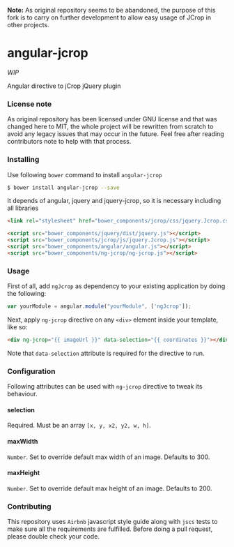 **Note:** As original repository seems to be abandoned, the purpose of this fork is to carry on further development to allow easy usage of JCrop in other projects.

angular-jcrop
========

*WIP*

Angular directive to jCrop jQuery plugin

### License note

As original repository has been licensed under GNU license and that was changed here to MIT, the whole project will be rewritten from scratch to avoid any legacy issues that may occur in the future. Feel free after reading contributors note to help with that process.

### Installing

Use following `bower` command to install `angular-jcrop`

```sh
$ bower install angular-jcrop --save
```

It depends of angular, jquery and jquery-jcrop, so it is necessary including all libraries

```html
<link rel="stylesheet" href="bower_components/jcrop/css/jquery.Jcrop.css" />

<script src="bower_components/jquery/dist/jquery.js"></script>
<script src="bower_components/jcrop/js/jquery.Jcrop.js"></script>
<script src="bower_components/angular/angular.js"></script>
<script src="bower_components/ng-jcrop/ng-jcrop.js"></script>
```

### Usage

First of all, add `ngJcrop` as dependency to your existing application by doing the following:

```js
var yourModule = angular.module("yourModule", ['ngJcrop']);
```

Next, apply `ng-jcrop` directive on any `<div>` element inside your template, like so:

```html
<div ng-jcrop="{{ imageUrl }}" data-selection="{{ coordinates }}"></div>
````

Note that `data-selection` attribute is required for the directive to run.

### Configuration

Following attributes can be used with `ng-jcrop` directive to tweak its behaviour.

#### selection

Required. Must be an array `[x, y, x2, y2, w, h]`.

#### maxWidth

`Number`. Set to override default max width of an image. Defaults to 300.

#### maxHeight

`Number`. Set to override default max height of an image. Defaults to 200.

### Contributing

This repository uses `Airbnb` javascript style guide along with `jscs` tests to make sure all the requirements are fulfilled. Before doing a pull request, please double check your code.
